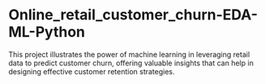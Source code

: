 # Online_retail_customer_churn-EDA-ML-Python
This project illustrates the power of machine learning in leveraging retail data to predict customer churn, offering valuable insights that can help in designing effective customer retention strategies.
